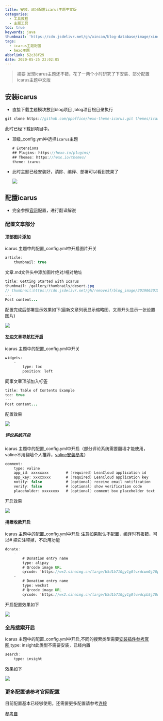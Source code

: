 ```yaml
---
title: 安装、部分配置icarus主题中文版
categories:
  - 工具教程
  - 主题工具
toc: true
keywords: java
thumbnail: 'https://cdn.jsdelivr.net/gh/xincan/blog-database/image/xincan-icarus.png'
tags:
  - icarus主题配置
  - hexo主题
abbrlink: 52c38f29
date: 2020-05-25 22:02:05
---
```

> 摘要
发现icarus主题还不错，花了一两个小时研究了下安装、部分配置icarus主题中文版
<!-- more -->

## 安装icarus

- 直接下载主题模块放到blog项目 ,blog项目根目录执行

```java
git clone https://github.com/ppoffice/hexo-theme-icarus.git themes/icarus
```

此时已经下载到项目中。

- 顶级_config.yml中选择`icarus`主题

  ```java
  # Extensions
  ## Plugins: https://hexo.io/plugins/
  ## Themes: https://hexo.io/themes/
  theme: icarus
  ```

- 此时主题已经安装好，清除、编译、部署可以看到效果了

  ![](https://cdn.jsdelivr.net/gh/removeif/blog_image/20190620160640.png)

## 配置icarus

- 完全参照[官网](https://blog.zhangruipeng.me/hexo-theme-icarus/categories/Configuration/Posts/)配置，进行翻译解说

### 配置文章部分

#### 顶部图片添加

icarus 主题中的配置_config.yml中开启图片开关

```java
article:
    thumbnail: true
```

文章.md文件头中添加图片绝对/相对地址

```java
title: Getting Started with Icarus
thumbnail: /gallery/thumbnails/desert.jpg
// thumbnail:https://cdn.jsdelivr.net/gh/removeif/blog_image/20190620152744.png
---
Post content...
```

配置完成后部署显示效果如下(最新文章列表显示缩略图、文章开头显示一张设置图片)

![](https://cdn.jsdelivr.net/gh/removeif/blog_image/20190620160657.png)

#### 左边文章导航栏开启

icarus 主题中的配置_config.yml中开关

```java
widgets:
    -
        type: toc
        position: left
```

同事文章顶部加入标签

```Java
title: Table of Contents Example
toc: true
---
Post content...
```

配置效果

![](https://cdn.jsdelivr.net/gh/removeif/blog_image/20190620160721.png)

##### 评论系统开启

icarus 主题中的配置_config.yml中开启（部分评论系统需要翻墙才能使用，valine不用翻墙个人推荐，[valine安装参考](https://valine.js.org/quickstart.html)）

```java
comment:
    type: valine
    app_id: xxxxxxxx        # (required) LeanCloud application id
    app_key: xxxxxxxx       # (required) LeanCloud application key
    notify: false           # (optional) receive email notification
    verify: false           # (optional) show verification code
    placeholder: xxxxxxxx   # (optional) comment box placeholder text
```

开启效果

![](https://cdn.jsdelivr.net/gh/removeif/blog_image/20190620160740.png)

#### 捐赠收款开启

icarus 主题中的配置_config.yml中开启 注意如果默认不配置，编译时有报错，可以# 把它注释掉，不启用功能 

```java
donate:
    -
        # Donation entry name
        type: alipay
        # Qrcode image URL
        qrcode: 'https://wx2.sinaimg.cn/large/b5d1b710gy1g0lvxdcwm0j20p011i4bg.jpg' 
    -
        # Donation entry name
        type: wechat
        # Qrcode image URL
        qrcode: 'https://wx2.sinaimg.cn/large/b5d1b710gy1g0lvwdcpb5j20u014qgy2.jpg'
```

开启配置效果如下

![](https://cdn.jsdelivr.net/gh/removeif/blog_image/20190620160805.png)

### 全局搜索开启

icarus 主题中的配置_config.yml中开启,不同的搜索类型需要[安装插件参考官网](https://blog.zhangruipeng.me/hexo-theme-icarus/categories/Plugins/Search/),type: insight此类型不需要安装，已经内置

```java
search:
    type: insight

```

效果如下

![](https://cdn.jsdelivr.net/gh/removeif/blog_image/20190620161155.png)

### 更多配置请参考官网配置

目前配置基本已经够使用，还需要更多配置请参考[连接](https://blog.zhangruipeng.me/hexo-theme-icarus/categories/Configuration/Posts/)

[参考自](https://blog.zhangruipeng.me/hexo-theme-icarus/categories/Configuration/Posts/)